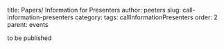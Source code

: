 title: Papers/ Information for Presenters
author: peeters
slug: call-information-presenters
category:
tags: callInformationPresenters
order: 2
parent: events

to be published
